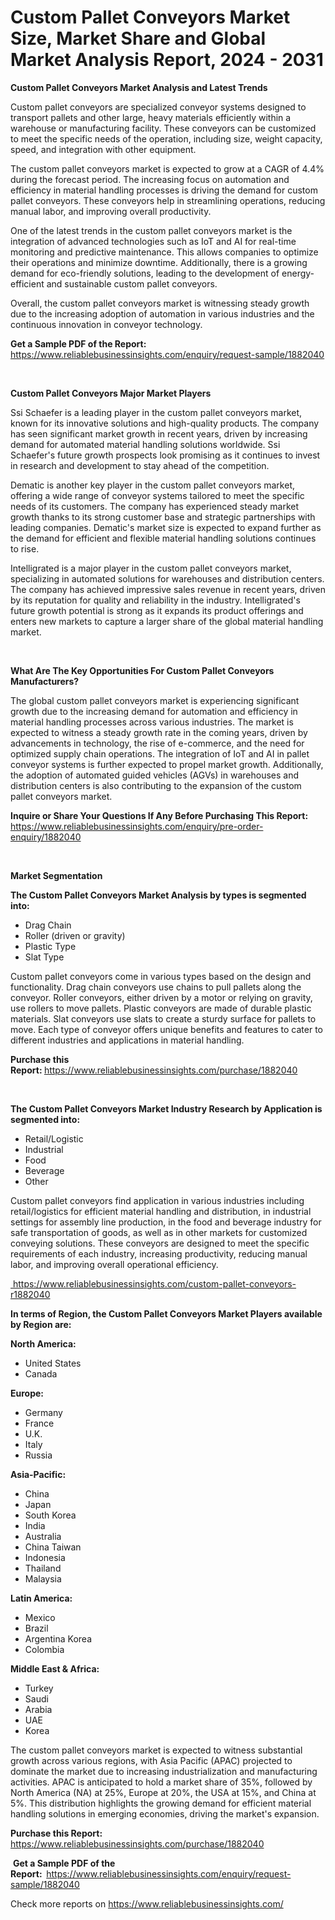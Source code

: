 <p><h1>Custom Pallet Conveyors Market Size, Market Share and Global Market Analysis Report, 2024 - 2031</h1></p><p><strong>Custom Pallet Conveyors Market Analysis and Latest Trends</strong></p>
<p><p>Custom pallet conveyors are specialized conveyor systems designed to transport pallets and other large, heavy materials efficiently within a warehouse or manufacturing facility. These conveyors can be customized to meet the specific needs of the operation, including size, weight capacity, speed, and integration with other equipment.</p><p>The custom pallet conveyors market is expected to grow at a CAGR of 4.4% during the forecast period. The increasing focus on automation and efficiency in material handling processes is driving the demand for custom pallet conveyors. These conveyors help in streamlining operations, reducing manual labor, and improving overall productivity.</p><p>One of the latest trends in the custom pallet conveyors market is the integration of advanced technologies such as IoT and AI for real-time monitoring and predictive maintenance. This allows companies to optimize their operations and minimize downtime. Additionally, there is a growing demand for eco-friendly solutions, leading to the development of energy-efficient and sustainable custom pallet conveyors.</p><p>Overall, the custom pallet conveyors market is witnessing steady growth due to the increasing adoption of automation in various industries and the continuous innovation in conveyor technology.</p></p>
<p><strong>Get a Sample PDF of the Report:&nbsp;</strong> <a href="https://www.reliablebusinessinsights.com/enquiry/request-sample/1882040">https://www.reliablebusinessinsights.com/enquiry/request-sample/1882040</a></p>
<p>&nbsp;</p>
<p><strong>Custom Pallet Conveyors Major Market Players</strong></p>
<p><p>Ssi Schaefer is a leading player in the custom pallet conveyors market, known for its innovative solutions and high-quality products. The company has seen significant market growth in recent years, driven by increasing demand for automated material handling solutions worldwide. Ssi Schaefer's future growth prospects look promising as it continues to invest in research and development to stay ahead of the competition.</p><p>Dematic is another key player in the custom pallet conveyors market, offering a wide range of conveyor systems tailored to meet the specific needs of its customers. The company has experienced steady market growth thanks to its strong customer base and strategic partnerships with leading companies. Dematic's market size is expected to expand further as the demand for efficient and flexible material handling solutions continues to rise.</p><p>Intelligrated is a major player in the custom pallet conveyors market, specializing in automated solutions for warehouses and distribution centers. The company has achieved impressive sales revenue in recent years, driven by its reputation for quality and reliability in the industry. Intelligrated's future growth potential is strong as it expands its product offerings and enters new markets to capture a larger share of the global material handling market.</p></p>
<p>&nbsp;</p>
<p><strong>What Are The Key Opportunities For Custom Pallet Conveyors Manufacturers?</strong></p>
<p><p>The global custom pallet conveyors market is experiencing significant growth due to the increasing demand for automation and efficiency in material handling processes across various industries. The market is expected to witness a steady growth rate in the coming years, driven by advancements in technology, the rise of e-commerce, and the need for optimized supply chain operations. The integration of IoT and AI in pallet conveyor systems is further expected to propel market growth. Additionally, the adoption of automated guided vehicles (AGVs) in warehouses and distribution centers is also contributing to the expansion of the custom pallet conveyors market.</p></p>
<p><strong>Inquire or Share Your Questions If Any Before Purchasing This Report:</strong> <a href="https://www.reliablebusinessinsights.com/enquiry/pre-order-enquiry/1882040">https://www.reliablebusinessinsights.com/enquiry/pre-order-enquiry/1882040</a></p>
<p>&nbsp;</p>
<p><strong>Market Segmentation</strong></p>
<p><strong>The Custom Pallet Conveyors Market Analysis by types is segmented into:</strong></p>
<p><ul><li>Drag Chain</li><li>Roller (driven or gravity)</li><li>Plastic Type</li><li>Slat Type</li></ul></p>
<p><p>Custom pallet conveyors come in various types based on the design and functionality. Drag chain conveyors use chains to pull pallets along the conveyor. Roller conveyors, either driven by a motor or relying on gravity, use rollers to move pallets. Plastic conveyors are made of durable plastic materials. Slat conveyors use slats to create a sturdy surface for pallets to move. Each type of conveyor offers unique benefits and features to cater to different industries and applications in material handling.</p></p>
<p><strong>Purchase this Report:&nbsp;</strong><a href="https://www.reliablebusinessinsights.com/purchase/1882040">https://www.reliablebusinessinsights.com/purchase/1882040</a></p>
<p>&nbsp;</p>
<p><strong>The Custom Pallet Conveyors Market Industry Research by Application is segmented into:</strong></p>
<p><ul><li>Retail/Logistic</li><li>Industrial</li><li>Food</li><li>Beverage</li><li>Other</li></ul></p>
<p><p>Custom pallet conveyors find application in various industries including retail/logistics for efficient material handling and distribution, in industrial settings for assembly line production, in the food and beverage industry for safe transportation of goods, as well as in other markets for customized conveying solutions. These conveyors are designed to meet the specific requirements of each industry, increasing productivity, reducing manual labor, and improving overall operational efficiency.</p></p>
<p><a href="https://www.reliablebusinessinsights.com/custom-pallet-conveyors-r1882040">&nbsp;https://www.reliablebusinessinsights.com/custom-pallet-conveyors-r1882040</a></p>
<p><strong>In terms of Region, the Custom Pallet Conveyors Market Players available by Region are:</strong></p>
<p>
    <p> <strong> North America: </strong>
        <ul>
            <li>United States</li>
            <li>Canada</li>
        </ul>
        </p> 
    <p> <strong> Europe: </strong>
        <ul>
            <li>Germany</li>
            <li>France</li>
            <li>U.K.</li>
            <li>Italy</li>
            <li>Russia</li>
        </ul>
        </p> 
    <p> <strong> Asia-Pacific: </strong>
        <ul>
            <li>China</li>
            <li>Japan</li>
            <li>South Korea</li>
            <li>India</li>
            <li>Australia</li>
            <li>China Taiwan</li>
            <li>Indonesia</li>
            <li>Thailand</li>
            <li>Malaysia</li>
        </ul>
        </p> 
    <p> <strong> Latin America: </strong>
        <ul>
            <li>Mexico</li>
            <li>Brazil</li>
            <li>Argentina Korea</li>
            <li>Colombia</li>
        </ul>
        </p> 
    <p> <strong> Middle East & Africa: </strong>
        <ul>
            <li>Turkey</li>
            <li>Saudi</li>
            <li>Arabia</li>
            <li>UAE</li>
            <li>Korea</li>
        </ul>
    </p>
    </p>
<p><p>The custom pallet conveyors market is expected to witness substantial growth across various regions, with Asia Pacific (APAC) projected to dominate the market due to increasing industrialization and manufacturing activities. APAC is anticipated to hold a market share of 35%, followed by North America (NA) at 25%, Europe at 20%, the USA at 15%, and China at 5%. This distribution highlights the growing demand for efficient material handling solutions in emerging economies, driving the market's expansion.</p></p>
<p><strong>Purchase this Report: </strong><a href="https://www.reliablebusinessinsights.com/purchase/1882040">https://www.reliablebusinessinsights.com/purchase/1882040</a></p>
<p>&nbsp;<strong>Get a Sample PDF of the Report:&nbsp;&nbsp;</strong><a href="https://www.reliablebusinessinsights.com/enquiry/request-sample/1882040">https://www.reliablebusinessinsights.com/enquiry/request-sample/1882040</a></p>
<p><strong></strong></p>
<p>Check more reports on <a href="https://www.reliablebusinessinsights.com/">https://www.reliablebusinessinsights.com/</a></p>